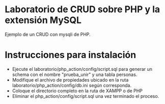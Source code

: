 # Laboratorio de CRUD sobre PHP y la extensión MySQL
Ejemplo de un CRUD con mysqli de PHP.

# Instrucciones para instalación
- Ejecute el laboratorio/php_action/config/script.sql para generar un schema con el nombre "prueba_unir" y una tabla personas.
- Modifique el archivo de propiedades ubicado en la ruta laboratorio/php_action/config/db.ini según corresponda.
- Coloque el directorio completo en la ruta de XAMPP o de PHP
- Eliminar el php_action/config/script.sql una vez terminado el proceso.


